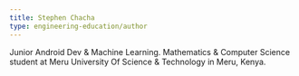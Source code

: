 ```yaml
---
title: Stephen Chacha
type: engineering-education/author
---
```


Junior Android Dev & Machine Learning. Mathematics & Computer Science student at Meru University Of Science & Technology in Meru, Kenya.
